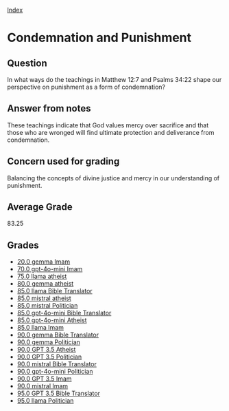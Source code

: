 
[Index](../index.md)
# Condemnation and Punishment
## Question
In what ways do the teachings in Matthew 12:7 and Psalms 34:22 shape our perspective on punishment as a form of condemnation?

## Answer from notes
These teachings indicate that God values mercy over sacrifice and that those who are wronged will find ultimate protection and deliverance from condemnation.

## Concern used for grading
Balancing the concepts of divine justice and mercy in our understanding of punishment.

## Average Grade
83.25

## Grades
 * [20.0 gemma Imam](../answers/gemma_Imam/Condemnation_and_Punishment.md)
 * [70.0 gpt-4o-mini Imam](../answers/gpt-4o-mini_Imam/Condemnation_and_Punishment.md)
 * [75.0 llama atheist](../answers/llama_atheist/Condemnation_and_Punishment.md)
 * [80.0 gemma atheist](../answers/gemma_atheist/Condemnation_and_Punishment.md)
 * [85.0 llama Bible Translator](../answers/llama_Bible_Translator/Condemnation_and_Punishment.md)
 * [85.0 mistral atheist](../answers/mistral_atheist/Condemnation_and_Punishment.md)
 * [85.0 mistral Politician](../answers/mistral_Politician/Condemnation_and_Punishment.md)
 * [85.0 gpt-4o-mini Bible Translator](../answers/gpt-4o-mini_Bible_Translator/Condemnation_and_Punishment.md)
 * [85.0 gpt-4o-mini Atheist](../answers/gpt-4o-mini_Atheist/Condemnation_and_Punishment.md)
 * [85.0 llama Imam](../answers/llama_Imam/Condemnation_and_Punishment.md)
 * [90.0 gemma Bible Translator](../answers/gemma_Bible_Translator/Condemnation_and_Punishment.md)
 * [90.0 gemma Politician](../answers/gemma_Politician/Condemnation_and_Punishment.md)
 * [90.0 GPT 3.5 Atheist](../answers/GPT_3.5_Atheist/Condemnation_and_Punishment.md)
 * [90.0 GPT 3.5 Politician](../answers/GPT_3.5_Politician/Condemnation_and_Punishment.md)
 * [90.0 mistral Bible Translator](../answers/mistral_Bible_Translator/Condemnation_and_Punishment.md)
 * [90.0 gpt-4o-mini Politician](../answers/gpt-4o-mini_Politician/Condemnation_and_Punishment.md)
 * [90.0 GPT 3.5 Imam](../answers/GPT_3.5_Imam/Condemnation_and_Punishment.md)
 * [90.0 mistral Imam](../answers/mistral_Imam/Condemnation_and_Punishment.md)
 * [95.0 GPT 3.5 Bible Translator](../answers/GPT_3.5_Bible_Translator/Condemnation_and_Punishment.md)
 * [95.0 llama Politician](../answers/llama_Politician/Condemnation_and_Punishment.md)
